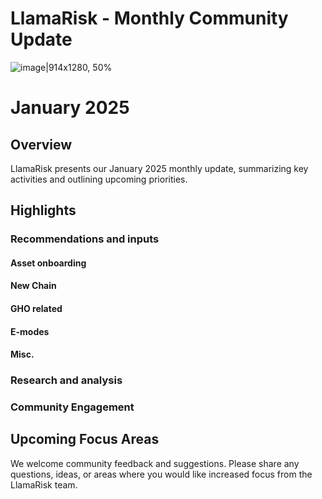 # LlamaRisk - Monthly Community Update 

![image|914x1280, 50%](upload://nEw9lztFnT2J2IBNpHQ8Rh2UpSi.jpeg)

# January 2025

## Overview

LlamaRisk presents our January 2025 monthly update, summarizing key activities and outlining upcoming priorities.

## Highlights

### Recommendations and inputs

#### Asset onboarding

#### New Chain

#### GHO related

#### E-modes

#### Misc.

### Research and analysis

### Community Engagement

## Upcoming Focus Areas

We welcome community feedback and suggestions. Please share any questions, ideas, or areas where you would like increased focus from the LlamaRisk team.
